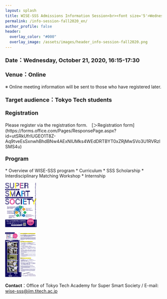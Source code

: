 ```yaml
---
layout: splash
title: WISE-SSS Admissions Information Session<br><font size='5'>Wednesday, October, 16:15-17:30</font>
permalink: /info-session-fall2020_en/
author_profile: false
header:
  overlay_color: "#000"
  overlay_image: /assets/images/header_info-session-fall2020.png
---
```


<h4><font size="4">Date：Wednesday, October 21, 2020, 16:15-17:30</font></h4>

<h4><font size="4">Venue：Online </font></h4>
※ Online meeting information will be sent to those who have registered later.

<h4><font size="4">Target audience：Tokyo Tech students</font></h4>

<h4><font size="4">Registration</font></h4>
Please register via the registration form.　[＞Registration form](https://forms.office.com/Pages/ResponsePage.aspx?id=utSRkUfrIUGEO1T8Z-Aq9tveEsSxnwhBhdBNw4AExNlUMks4WEdDRTBYT0xZRjMwSVo3U1RVRzlSMS4u)<br>

<h4><font size="4">Program</font></h4>
* Overview of WISE-SSS program
* Curriculum
* SSS Scholarship
* Interdisciplinary Matching Workshop
* Internship

<br>

<a href="/assets/images/ais_fall2020_01.png"><img src="/assets/images/ais_fall2020_01.png" width="20%" height="20%"/>
</a>

<a href="/assets/images/ais_fall2020_02.png"><img src="/assets/images/ais_fall2020_02.png" width="20%" height="20%"/>
</a>


**Contact**：Office of Tokyo Tech Academy for Super Smart Society / E-mail: wise-sss@jim.titech.ac.jp<br>
